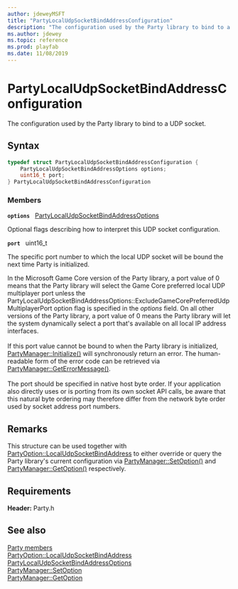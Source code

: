 ```yaml
---
author: jdeweyMSFT
title: "PartyLocalUdpSocketBindAddressConfiguration"
description: "The configuration used by the Party library to bind to a UDP socket."
ms.author: jdewey
ms.topic: reference
ms.prod: playfab
ms.date: 11/08/2019
---
```


# PartyLocalUdpSocketBindAddressConfiguration  

The configuration used by the Party library to bind to a UDP socket.  

## Syntax  
  
```cpp
typedef struct PartyLocalUdpSocketBindAddressConfiguration {  
    PartyLocalUdpSocketBindAddressOptions options;  
    uint16_t port;  
} PartyLocalUdpSocketBindAddressConfiguration  
```
  
### Members  
  
**`options`** &nbsp; [PartyLocalUdpSocketBindAddressOptions](../enums/partylocaludpsocketbindaddressoptions.md)  
  
Optional flags describing how to interpret this UDP socket configuration.
  
**`port`** &nbsp; uint16_t  
  
The specific port number to which the local UDP socket will be bound the next time Party is initialized.
  
In the Microsoft Game Core version of the Party library, a port value of 0 means that the Party library will select the Game Core preferred local UDP multiplayer port unless the PartyLocalUdpSocketBindAddressOptions::ExcludeGameCorePreferredUdpMultiplayerPort option flag is specified in the *options* field. On all other versions of the Party library, a port value of 0 means the Party library will let the system dynamically select a port that's available on all local IP address interfaces. <br /><br /> If this port value cannot be bound to when the Party library is initialized, [PartyManager::Initialize()](../classes/PartyManager/methods/partymanager_initialize.md) will synchronously return an error. The human-readable form of the error code can be retrieved via [PartyManager::GetErrorMessage()](../classes/PartyManager/methods/partymanager_geterrormessage.md).   <br /><br /> The port should be specified in native host byte order. If your application also directly uses or is porting from its own socket API calls, be aware that this natural byte ordering may therefore differ from the network byte order used by socket address port numbers.
  
## Remarks  
  
This structure can be used together with [PartyOption::LocalUdpSocketBindAddress](../enums/partyoption.md) to either override or query the Party library's current configuration via [PartyManager::SetOption()](../classes/PartyManager/methods/partymanager_setoption.md) and [PartyManager::GetOption()](../classes/PartyManager/methods/partymanager_getoption.md) respectively.
  
## Requirements  
  
**Header:** Party.h
  
## See also  
[Party members](../party_members.md)  
[PartyOption::LocalUdpSocketBindAddress](../enums/partyoption.md)  
[PartyLocalUdpSocketBindAddressOptions](../enums/partylocaludpsocketbindaddressoptions.md)  
[PartyManager::SetOption](../classes/PartyManager/methods/partymanager_setoption.md)  
[PartyManager::GetOption](../classes/PartyManager/methods/partymanager_getoption.md)
  
  
